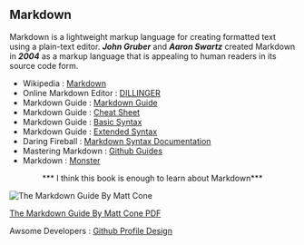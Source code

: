 **Markdown**
---

Markdown is a lightweight markup language for creating formatted text using a plain-text editor. ***John Gruber*** and ***Aaron Swartz*** created Markdown in ***2004*** as a markup language that is appealing to human readers in its source code form.

- Wikipedia : [Markdown](https://en.wikipedia.org/wiki/Markdown)
- Online Markdown Editor : [DILLINGER](https://dillinger.io/)
- Markdown Guide : [Markdown Guide](https://www.markdownguide.org/)
- Markdown Guide : [Cheat Sheet](https://www.markdownguide.org/cheat-sheet/ "Cheat Sheet Markdown Guide")
- Markdown Guide : [Basic Syntax](https://www.markdownguide.org/basic-syntax/)
- Markdown Guide : [Extended Syntax](https://www.markdownguide.org/extended-syntax/)
- Daring Fireball : [Markdown Syntax Documentation](https://daringfireball.net/projects/markdown/syntax)
- Mastering Markdown : [Github Guides](https://guides.github.com/features/mastering-markdown/)
- Markdown : [Monster](https://markdownmonster.west-wind.com/)

<p align=center>
  *** I think this book is enough to learn about Markdown***
</p>

![The Markdown Guide By Matt Cone](https://d33wubrfki0l68.cloudfront.net/cb41dd8e38b0543a305f9c56db89b46caa802263/25192/assets/images/book-cover.jpg)

[The Markdown Guide By Matt Cone PDF ](https://github.com/Mynuddin-dev/Markdown/blob/main/Markdown%20by%20Matt%20cone.pdf)


Awsome Developers : [Github Profile Design](https://github.com/coderjojo/creative-profile-readme)
